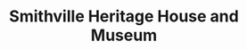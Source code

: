 ---
layout: repo
title: "Smithville Heritage House and Museum"
id: 17396
permalink: repos/17396/
---